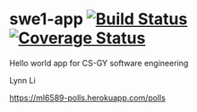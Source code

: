 # swe1-app [![Build Status](https://travis-ci.org/leelightman/swe1-app.svg?branch=main)](https://travis-ci.org/leelightman/swe1-app) [![Coverage Status](https://coveralls.io/repos/github/leelightman/swe1-app/badge.svg?branch=main)](https://coveralls.io/github/leelightman/swe1-app?branch=main)
Hello world app for CS-GY software engineering

Lynn Li



https://ml6589-polls.herokuapp.com/polls
